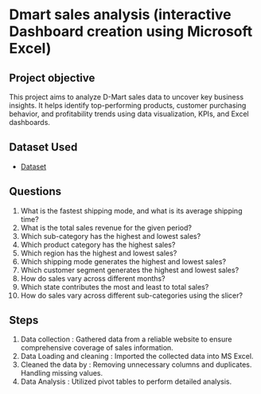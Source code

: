 # Dmart sales analysis (interactive Dashboard creation using Microsoft Excel)
## Project objective
This project aims to analyze D-Mart sales data to uncover key business insights. It helps identify top-performing products, customer purchasing behavior, and profitability trends using data visualization, KPIs, and Excel dashboards.
## Dataset Used
- <a href= "https://github.com/rashiSh8303/Data-analysis-Dashboard/blob/main/Dmart%20sales%20analysis.xlsx"> Dataset </a>
## Questions
1. What is the fastest shipping mode, and what is its average shipping time?
2. What is the total sales revenue for the given period?
3. Which sub-category has the highest and lowest sales?
4. Which product category has the highest sales?
5. Which region has the highest and lowest sales?
6. Which shipping mode generates the highest and lowest sales?
7. Which customer segment generates the highest and lowest sales?
8. How do sales vary across different months?
9. Which state contributes the most and least to total sales?
10. How do sales vary across different sub-categories using the slicer?
## Steps
1. Data collection : Gathered data from a reliable website to ensure comprehensive coverage of sales information.
2. Data Loading and cleaning : Imported the collected data into MS Excel.
3. Cleaned the data by : Removing unnecessary columns and duplicates.
                         Handling missing values.
4. Data Analysis : Utilized pivot tables to perform detailed analysis.                        


